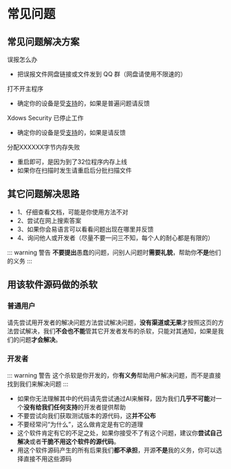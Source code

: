 # 常见问题

## 常见问题解决方案

误报怎么办

 - 把误报文件网盘链接或文件发到 QQ 群（网盘请使用不限速的）

打不开主程序

 - 确定你的设备是受[支持][system]的，如果是普遍问题请反馈


Xdows Security 已停止工作

 - 确定你的设备是受[支持][system]的，如果是请反馈

分配XXXXXX字节内存失败

 - 重启即可，是因为到了32位程序内存上线
 - 如果你在扫描时发生请重启后分批扫描文件

## 其它问题解决思路

 - 1、仔细查看文档，可能是你使用方法不对
 - 2、尝试在网上搜索答案
 - 3、如果你会易语言可以看看问题出现在哪里并反馈
 - 4、询问他人或开发者（尽量不要一问三不知，每个人的耐心都是有限的）

::: warning 警告
**不要提出**愚蠢的问题，问别人问题时**需要礼貌**，帮助你**不是**他们的义务
:::


## 用该软件源码做的杀软

### 普通用户

请先尝试用开发者的解决问题方法尝试解决问题，**没有渠道或无果**才按照这页的方法尝试解决，我们**不会也不能**管其它开发者发布的杀软，只能对其通知，如果是我们的问题**才会解决**。

### 开发者

::: warning 警告
这个杀软是你开发的，你**有义务**帮助用户解决问题，而不是直接找到我们来解决问题
:::

 - 如果你无法理解其中的代码请先尝试通过AI来解释，因为我们**几乎不可能**对一个**没有给我们任何支持**的开发者提供帮助
 - 不要尝试向我们获取测试版本的源代码，这**并不公布**
 - 不要经常问“为什么”，这么做肯定是有它的道理
 - 这个软件肯定有它的不足之处，如果你接受不了有这个问题，建议你**尝试自己解决**或者**干脆不用这个软件的源代码**。
 - 用这个软件源码产生的所有后果我们**都不承担**，开源**不是**我的义务，你可以选择直接不用这些源码

[system]:./system.html

